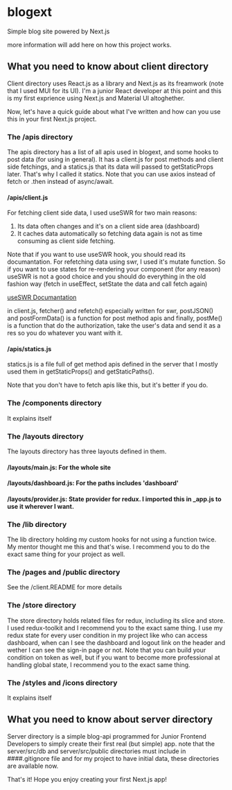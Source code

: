 # blogext
Simple blog site powered by Next.js

more information will add here on how this project works.

## What you need to know about client directory
Client directory uses React.js as a library and Next.js as its freamwork (note that I used MUI for its UI).
I'm a junior React developer at this point and this is my first exprience using Next.js and Material UI altoghether.

Now, let's have a quick guide about what I've written and how can you use this in your first Next.js project.

### The /apis directory
The apis directory has a list of all apis used in blogext, and some hooks to post data (for using in general).
It has a client.js for post methods and client side fetchings, and a statics.js that its data will passed to getStaticProps later. That's why I called it statics.
Note that you can use axios instead of fetch or .then instead of async/await.

#### /apis/client.js
For fetching client side data, I used useSWR for two main reasons:
1) Its data often changes and it's on a client side area (dashboard)
2) It caches data automatically so fetching data again is not as time consuming as client side fetching.

Note that if you want to use useSWR hook, you should read its documantation. For refetching data using swr, I used it's mutate function. So if you want to use states for re-rendering your component (for any reason) useSWR is not a good choice and you should do everything in the old fashion way (fetch in useEffect, setState the data and call fetch again)

[useSWR Documantation](https://swr.vercel.app/)

in client.js, fetcher() and refetch() especially written for swr, postJSON() and postFormData() is a function for post method apis and finally, postMe() is a function that do the authorization, take the user's data and send it as a res so you do whatever you want with it.

#### /apis/statics.js
statics.js is a file full of get method apis defined in the server that I mostly used them in getStaticProps() and getStaticPaths().

Note that you don't have to fetch apis like this, but it's better if you do.

### The /components directory
It explains itself

### The /layouts directory
The layouts directory has three layouts defined in them. 
#### /layouts/main.js: For the whole site
#### /layouts/dashboard.js: For the paths includes 'dashboard'
#### /layouts/provider.js: State provider for redux. I imported this in _app.js to use it wherever I want.

### The /lib directory
The lib directory holding my custom hooks for not using a function twice. My mentor thought me this and that's wise. I recommend you to do the exact same thing for your project as well.

### The /pages and /public directory
See the /client.README for more details

### The /store directory
The store directory holds related files for redux, including its slice and store. I used redux-toolkit and I recommend you to the exact same thing. I use my redux state for every user condition in my project like who can access dashboard, when can I see the dashboard and logout link on the header and wether I can see the sign-in page or not.
Note that you can build your condition on token as well, but if you want to become more professional at handling global state, I recommend you to the exact same thing.

### The /styles and /icons directory
It explains itself


## What you need to know about server directory
Server directory is a simple blog-api programmed for Junior Frontend Developers to simply create their first real (but simple) app.
note that the server/src/db and server/src/public directories must include in ####.gitignore file and for my project to have initial data, these directories are available now.

That's it! Hope you enjoy creating your first Next.js app!
